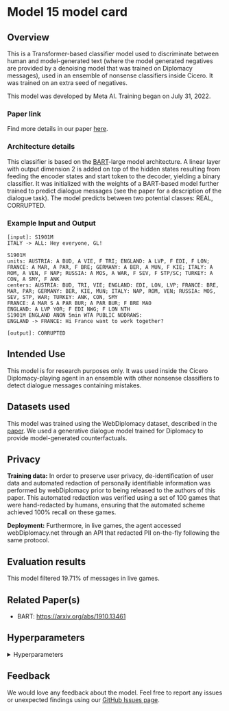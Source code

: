 # Model 15 model card


## Overview

This is a Transformer-based classifier model used to discriminate between human and model-generated text (where the model generated negatives are provided by a denoising model that was trained on Diplomacy messages), used in an ensemble of nonsense classifiers inside Cicero. It was trained on an extra seed of negatives.

This model was developed by Meta AI. Training began on July 31, 2022.


### Paper link

Find more details in our paper [here](https://www.science.org/doi/10.1126/science.ade9097).


### Architecture details

This classifier is based on the [BART](https://arxiv.org/abs/1910.13461)-large model architecture. A linear layer with output dimension 2 is added on top of the hidden states resulting from feeding the encoder states and start token to the decoder, yielding a binary classifier. It was initialized with the weights of a BART-based model further trained to predict dialogue messages (see the paper for a description of the dialogue task). The model predicts between two potential classes: REAL, CORRUPTED.


### Example Input and Output

```
[input]: S1901M
ITALY -> ALL: Hey everyone, GL!

S1901M
units: AUSTRIA: A BUD, A VIE, F TRI; ENGLAND: A LVP, F EDI, F LON; FRANCE: A MAR, A PAR, F BRE; GERMANY: A BER, A MUN, F KIE; ITALY: A ROM, A VEN, F NAP; RUSSIA: A MOS, A WAR, F SEV, F STP/SC; TURKEY: A CON, A SMY, F ANK
centers: AUSTRIA: BUD, TRI, VIE; ENGLAND: EDI, LON, LVP; FRANCE: BRE, MAR, PAR; GERMANY: BER, KIE, MUN; ITALY: NAP, ROM, VEN; RUSSIA: MOS, SEV, STP, WAR; TURKEY: ANK, CON, SMY
FRANCE: A MAR S A PAR BUR; A PAR BUR; F BRE MAO
ENGLAND: A LVP YOR; F EDI NWG; F LON NTH
S1901M ENGLAND ANON 5min WTA PUBLIC NODRAWS:
ENGLAND -> FRANCE: Hi France want to work together?

[output]: CORRUPTED
```

## Intended Use

This model is for research purposes only. It was used inside the Cicero Diplomacy-playing agent in an ensemble with other nonsense classifiers to detect dialogue messages containing mistakes.


## Datasets used

This model was trained using the WebDiplomacy dataset, described in the [paper](https://www.science.org/doi/10.1126/science.ade9097). We used a generative dialogue model trained for Diplomacy to provide model-generated counterfactuals.


## Privacy

**Training data:** In order to preserve user privacy, de-identification of user data and automated redaction of personally identifiable information was performed by webDiplomacy prior to being released to the authors of this paper. This automated redaction was verified using a set of 100 games that were hand-redacted by humans, ensuring that the automated scheme achieved 100% recall on these games.

**Deployment:** Furthermore, in live games, the agent accessed webDiplomacy.net through an API that redacted PII on-the-fly following the same protocol.


## Evaluation results

This model filtered 19.71% of messages in live games.

## Related Paper(s)

- BART: https://arxiv.org/abs/1910.13461

## Hyperparameters

<details>
<summary> Hyperparameters </summary>

 - `task`: `message_history_orderhistorysincelastmovementphase_shortstate_pseudoorder_humanvsmodeldiscriminator_chunk`
 - `datatype`: `train`
 - `hide_labels`: `False`
 - `multitask_weights`: `[1]`
 - `batchsize`: `2`
 - `dynamic_batching`: `None`
 - `model`: `bart_classifier`
 - `dict_class`: `parlai.core.dict:DictionaryAgent`
 - `evaltask`: `orderhistorysincelastmovementphase_shortstate_pseudoorder_humanvsmodeldiscriminator_chunk`
 - `final_extra_opt`: ``
 - `eval_batchsize`: `None`
 - `eval_dynamic_batching`: `None`
 - `num_workers`: `8`
 - `display_examples`: `False`
 - `num_epochs`: `10.0`
 - `max_train_time`: `-1`
 - `max_train_steps`: `75000`
 - `early_stop_at_n_steps`: `75000`
 - `log_every_n_steps`: `100`
 - `validation_every_n_secs`: `-1`
 - `validation_every_n_steps`: `2000`
 - `save_every_n_secs`: `-1`
 - `save_after_valid`: `True`
 - `validation_every_n_epochs`: `-1`
 - `validation_max_exs`: `-1`
 - `short_final_eval`: `False`
 - `validation_patience`: `1000`
 - `validation_metric`: `loss`
 - `validation_metric_mode`: `min`
 - `validation_cutoff`: `0.0`
 - `validation_share_agent`: `False`
 - `metrics`: `default`
 - `aggregate_micro`: `False`
 - `dict_maxexs`: `-1`
 - `dict_include_valid`: `False`
 - `dict_include_test`: `False`
 - `log_every_n_secs`: `-1`
 - `distributed_world_size`: `128`
 - `ddp_backend`: `ddp`
 - `image_size`: `256`
 - `image_cropsize`: `224`
 - `model_generated_messages`: `denoising_singleseed_seed2`
 - `dialogue_single_turn`: `True`
 - `include_silence_messages`: `False`
 - `calculate_year_metrics`: `False`
 - `calculate_ppl_by_rating_metrics`: `False`
 - `include_sleep_messages`: `False`
 - `output_draw_messages`: `False`
 - `add_sleep_times`: `False`
 - `add_recipient_to_prompt`: `False`
 - `include_style`: `False`
 - `mark_bad_messages`: `None`
 - `filter_bad_messages`: `None`
 - `edit_bad_messages`: `None`
 - `filter_bad_messages_about_draws`: `False`
 - `min_speaker_rating`: `None`
 - `max_game_redacted_words_percent`: `None`
 - `response_view_dialogue_model`: `False`
 - `extend_order_history_since_last_n_movement_phase`: `2`
 - `extend_state_history_since_last_n_movement_phase`: `2`
 - `pseudo_order_generation`: `False`
 - `pseudo_order_generation_future_message`: `True`
 - `pseudo_order_generation_injected_sentence`: `None`
 - `pseudo_order_generation_inject_all`: `True`
 - `pseudo_order_generation_partner_view`: `False`
 - `pseudo_order_generation_current_phase_prefix`: `False`
 - `two_party_dialogue`: `False`
 - `no_speaker_dialogue_history`: `False`
 - `all_power_pseudo_orders`: `True`
 - `single_view_pseudo_orders`: `True`
 - `rollout_pseudo_orders`: `True`
 - `rollout_except_movement`: `True`
 - `rollout_phasemajor`: `False`
 - `rollout_actual_orders`: `False`
 - `n_chunks`: `-1`
 - `counting_examples`: `False`
 - `include_task_token`: `False`
 - `message_history_truncation`: `2048`
 - `task_version`: `3`
 - `include_game_info`: `True`
 - `include_player_ratings`: `False`
 - `include_draw_info`: `True`
 - `include_draw_state`: `True`
 - `hide_empty_draw_state`: `True`
 - `include_centers_state`: `True`
 - `include_builds_state`: `False`
 - `player_rating_max`: `5`
 - `player_rating_percentiles`: `games_played`
 - `set_player_rating`: `-1`
 - `include_player_chattiness`: `False`
 - `set_player_chattiness`: `-1`
 - `only_phase`: `None`
 - `only_game_id`: `None`
 - `only_chunk`: `-1`
 - `skip_input_validation`: `False`
 - `input_validation_check_pct`: `0.1`
 - `lie_detector_annotations_dir`: `None`
 - `lie_detector_filter_above_stdev`: `None`
 - `chunk_size`: `80`
 - `beam_size`: `1`
 - `beam_min_length`: `1`
 - `beam_context_block_ngram`: `-1`
 - `beam_block_ngram`: `-1`
 - `beam_block_full_context`: `True`
 - `beam_length_penalty`: `0.65`
 - `skip_generation`: `True`
 - `topp`: `0.9`
 - `beam_delay`: `30`
 - `beam_block_list_filename`: `None`
 - `temperature`: `1.0`
 - `compute_tokenized_bleu`: `False`
 - `candidates`: `inline`
 - `eval_candidates`: `inline`
 - `interactive_candidates`: `fixed`
 - `repeat_blocking_heuristic`: `True`
 - `fixed_candidates_path`: `None`
 - `fixed_candidate_vecs`: `reuse`
 - `encode_candidate_vecs`: `True`
 - `encode_candidate_vecs_batchsize`: `256`
 - `train_predict`: `False`
 - `cap_num_predictions`: `100`
 - `ignore_bad_candidates`: `False`
 - `rank_top_k`: `-1`
 - `inference`: `max`
 - `topk`: `5`
 - `return_cand_scores`: `False`
 - `embedding_size`: `1024`
 - `n_layers`: `2`
 - `ffn_size`: `4096`
 - `dropout`: `0.1`
 - `attention_dropout`: `0.0`
 - `relu_dropout`: `0.0`
 - `n_heads`: `16`
 - `learn_positional_embeddings`: `True`
 - `embeddings_scale`: `False`
 - `n_positions`: `2048`
 - `n_segments`: `0`
 - `variant`: `bart`
 - `activation`: `gelu`
 - `output_scaling`: `1.0`
 - `n_encoder_layers`: `12`
 - `n_decoder_layers`: `12`
 - `model_parallel`: `False`
 - `checkpoint_activations`: `False`
 - `use_memories`: `False`
 - `wrap_memory_encoder`: `False`
 - `memory_attention`: `sqrt`
 - `normalize_sent_emb`: `False`
 - `share_encoders`: `True`
 - `share_word_embeddings`: `True`
 - `learn_embeddings`: `True`
 - `reduction_type`: `first`
 - `embedding_type`: `random`
 - `embedding_projection`: `random`
 - `fp16`: `True`
 - `fp16_impl`: `mem_efficient`
 - `force_fp16_tokens`: `True`
 - `optimizer`: `mem_eff_adam`
 - `learningrate`: `2.676021126760564e-05`
 - `gradient_clip`: `0.1`
 - `adam_eps`: `1e-08`
 - `adafactor_eps`: `[1e-30, 0.001]`
 - `momentum`: `0`
 - `nesterov`: `True`
 - `nus`: `[0.7]`
 - `betas`: `[0.9, 0.999]`
 - `weight_decay`: `None`
 - `rank_candidates`: `False`
 - `truncate`: `1024`
 - `text_truncate`: `2048`
 - `label_truncate`: `10`
 - `history_reversed`: `False`
 - `history_size`: `-1`
 - `person_tokens`: `False`
 - `split_lines`: `False`
 - `use_reply`: `none`
 - `add_p1_after_newln`: `False`
 - `history_add_global_end_token`: `None`
 - `special_tok_lst`: `[REDACTED],NON-ANON,HASDRAWS,Austria,England,Germany,AUSTRIA,ENGLAND,GERMANY,ALL-UNK,PRIVATE,NODRAWS,France,Russia,Turkey,FRANCE,RUSSIA,TURKEY,SPA/NC,STP/SC,BUL/SC,STP/NC,BUL/EC,SPA/SC,PUBLIC,Italy,ITALY,ANON,PPSC,VEN,ALB,KIE,BAR,NWG,TUS,EDI,GRE,PRU,BUD,HEL,IRI,SKA,GAL,TYS,RUM,NAP,SMY,LON,ADR,BOH,EAS,BEL,ANK,MAR,APU,TUN,PIE,SPA,HOL,SIL,MUN,YOR,LYO,ION,TYR,CON,WES,ENG,NAF,UKR,AEG,SER,ROM,WAR,BUR,VIA,VIE,LVP,GAS,BAL,BUL,BLA,TRI,ARM,SWE,RUH,NTH,NWY,BOT,DEN,NAO,WAL,BER,PIC,MOS,STP,BRE,PAR,SEV,MAO,SYR,FIN,LVN,CLY,POR,BAD,SOS,WTA,->`
 - `gpu`: `0`
 - `no_cuda`: `False`
 - `dict_initpath`: `None`
 - `dict_language`: `english`
 - `dict_max_ngram_size`: `-1`
 - `dict_minfreq`: `0`
 - `dict_maxtokens`: `-1`
 - `dict_nulltoken`: `__null__`
 - `dict_starttoken`: `__start__`
 - `dict_endtoken`: `__end__`
 - `dict_unktoken`: `__unk__`
 - `dict_tokenizer`: `gpt2`
 - `dict_lower`: `False`
 - `bpe_debug`: `False`
 - `dict_textfields`: `text,labels`
 - `bpe_vocab`: `None`
 - `bpe_merge`: `None`
 - `bpe_add_prefix_space`: `None`
 - `bpe_dropout`: `None`
 - `lr_scheduler`: `linear`
 - `lr_scheduler_patience`: `3`
 - `lr_scheduler_decay`: `0.5`
 - `invsqrt_lr_decay_gamma`: `-1`
 - `warmup_updates`: `0`
 - `warmup_rate`: `0.0001`
 - `update_freq`: `1`
 - `classes`: `['REAL', 'CORRUPTED']`
 - `class_weights`: `None`
 - `ref_class`: `None`
 - `threshold`: `0.5`
 - `print_scores`: `False`
 - `data_parallel`: `False`
 - `classes_from_file`: `None`
 - `ignore_labels`: `None`
 - `update_classifier_head_only`: `False`
 - `load_from_pretrained_ranker`: `False`
 - `freeze_enc_dec_weights`: `False`
 - `starttime`: `Jul31_17-37`
 - `rank`: `0`
</details>


## Feedback

We would love any feedback about the model. Feel free to report any issues or unexpected findings using our [GitHub Issues page](https://github.com/facebookresearch/diplomacy_cicero/issues).